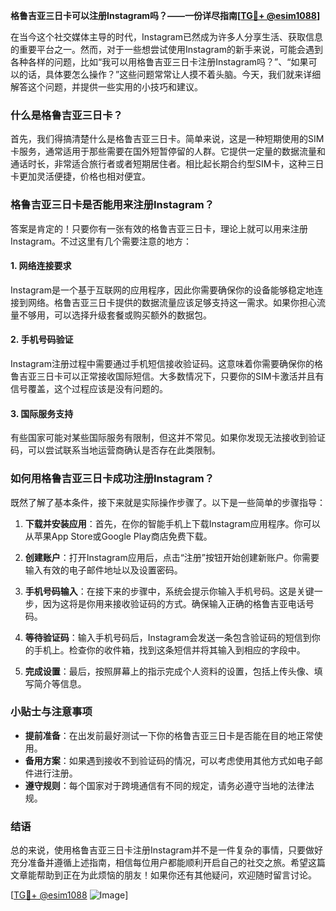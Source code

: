 **格鲁吉亚三日卡可以注册Instagram吗？——一份详尽指南[[TG💪+ @esim1088](https://t.me/s/esim1088)]**

在当今这个社交媒体主导的时代，Instagram已然成为许多人分享生活、获取信息的重要平台之一。然而，对于一些想尝试使用Instagram的新手来说，可能会遇到各种各样的问题，比如“我可以用格鲁吉亚三日卡注册Instagram吗？”、“如果可以的话，具体要怎么操作？”这些问题常常让人摸不着头脑。今天，我们就来详细解答这个问题，并提供一些实用的小技巧和建议。

### 什么是格鲁吉亚三日卡？

首先，我们得搞清楚什么是格鲁吉亚三日卡。简单来说，这是一种短期使用的SIM卡服务，通常适用于那些需要在国外短暂停留的人群。它提供一定量的数据流量和通话时长，非常适合旅行者或者短期居住者。相比起长期合约型SIM卡，这种三日卡更加灵活便捷，价格也相对便宜。

### 格鲁吉亚三日卡是否能用来注册Instagram？

答案是肯定的！只要你有一张有效的格鲁吉亚三日卡，理论上就可以用来注册Instagram。不过这里有几个需要注意的地方：

#### 1. 网络连接要求

Instagram是一个基于互联网的应用程序，因此你需要确保你的设备能够稳定地连接到网络。格鲁吉亚三日卡提供的数据流量应该足够支持这一需求。如果你担心流量不够用，可以选择升级套餐或购买额外的数据包。

#### 2. 手机号码验证

Instagram注册过程中需要通过手机短信接收验证码。这意味着你需要确保你的格鲁吉亚三日卡可以正常接收国际短信。大多数情况下，只要你的SIM卡激活并且有信号覆盖，这个过程应该是没有问题的。

#### 3. 国际服务支持

有些国家可能对某些国际服务有限制，但这并不常见。如果你发现无法接收到验证码，可以尝试联系当地运营商确认是否存在此类限制。

### 如何用格鲁吉亚三日卡成功注册Instagram？

既然了解了基本条件，接下来就是实际操作步骤了。以下是一些简单的步骤指导：

1. **下载并安装应用**：首先，在你的智能手机上下载Instagram应用程序。你可以从苹果App Store或Google Play商店免费下载。

2. **创建账户**：打开Instagram应用后，点击“注册”按钮开始创建新账户。你需要输入有效的电子邮件地址以及设置密码。

3. **手机号码输入**：在接下来的步骤中，系统会提示你输入手机号码。这是关键一步，因为这将是你用来接收验证码的方式。确保输入正确的格鲁吉亚电话号码。

4. **等待验证码**：输入手机号码后，Instagram会发送一条包含验证码的短信到你的手机上。检查你的收件箱，找到这条短信并将其输入到相应的字段中。

5. **完成设置**：最后，按照屏幕上的指示完成个人资料的设置，包括上传头像、填写简介等信息。

### 小贴士与注意事项

- **提前准备**：在出发前最好测试一下你的格鲁吉亚三日卡是否能在目的地正常使用。
- **备用方案**：如果遇到接收不到验证码的情况，可以考虑使用其他方式如电子邮件进行注册。
- **遵守规则**：每个国家对于跨境通信有不同的规定，请务必遵守当地的法律法规。

### 结语

总的来说，使用格鲁吉亚三日卡注册Instagram并不是一件复杂的事情，只要做好充分准备并遵循上述指南，相信每位用户都能顺利开启自己的社交之旅。希望这篇文章能帮助到正在为此烦恼的朋友！如果你还有其他疑问，欢迎随时留言讨论。

[[TG💪+ @esim1088](https://t.me/s/esim1088) ![Image](https://i.postimg.cc/4NQfJmqS/Snipaste-2025-05-13-00-14-12.png)]